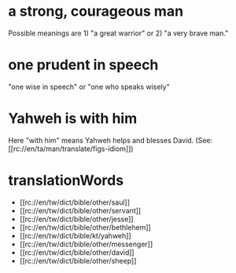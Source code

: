 # a strong, courageous man

Possible meanings are 1) "a great warrior" or 2) "a very brave man."

# one prudent in speech

"one wise in speech" or "one who speaks wisely"

# Yahweh is with him

Here "with him" means Yahweh helps and blesses David. (See: [[rc://en/ta/man/translate/figs-idiom]])

# translationWords

* [[rc://en/tw/dict/bible/other/saul]]
* [[rc://en/tw/dict/bible/other/servant]]
* [[rc://en/tw/dict/bible/other/jesse]]
* [[rc://en/tw/dict/bible/other/bethlehem]]
* [[rc://en/tw/dict/bible/kt/yahweh]]
* [[rc://en/tw/dict/bible/other/messenger]]
* [[rc://en/tw/dict/bible/other/david]]
* [[rc://en/tw/dict/bible/other/sheep]]